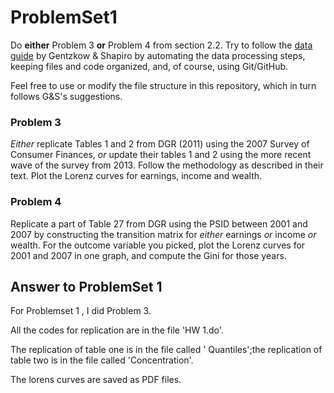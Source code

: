 # ProblemSet1
Do **either** Problem 3 **or** Problem 4 from section 2.2. Try to follow the [data guide](http://web.stanford.edu/~gentzkow/research/CodeAndData.pdf) by Gentzkow & Shapiro by automating the data processing steps, keeping files and code organized, and, of course, using Git/GitHub.

Feel free to use or modify the file structure in this repository, which in turn follows G&S's suggestions.

### Problem 3
_Either_ replicate Tables 1 and 2 from DGR (2011) using the 2007 Survey of Consumer Finances, _or_ update their tables 1 and 2 using the more recent wave of the survey from 2013. Follow the methodology as described in their text. Plot the Lorenz curves for earnings, income and wealth.

### Problem 4
Replicate a part of Table 27 from DGR using the PSID between 2001 and 2007 by constructing the transition matrix for _either_ earnings _or_ income _or_ wealth. For the outcome variable you picked, plot the Lorenz curves for 2001 and 2007 in one graph, and compute the Gini for those years.

##  Answer to ProblemSet 1 ## 
For Problemset 1 , I did Problem 3.

All the codes for replication are in the file 'HW 1.do'.

The replication of table one is in the file called ' Quantiles';the replication
of table two is in the file called 'Concentration'.

The lorens curves are saved as PDF files. 

